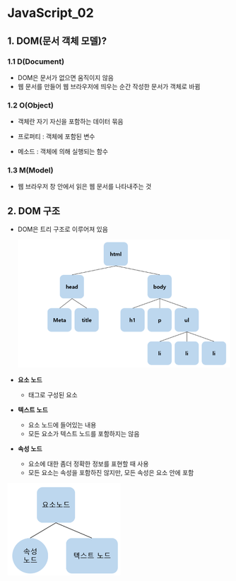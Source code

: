 # JavaScript_02

## 1. DOM(문서 객체 모델)?

### 1.1 D(Document)

- DOM은 문서가 없으면 움직이지 않음
- 웹 문서를 만들어 웹 브라우저에 띄우는 순간 작성한 문서가 객체로 바뀜

### 1.2 O(Object)

- 객체란 자기 자신을 포함하는 데이터 묶음

- 프로퍼티 : 객체에 포함된 변수
- 메소드 : 객체에 의해 실행되는 함수

### 1.3 M(Model)

- 웹 브라우저 창 안에서 읽은 웹 문서를 나타내주는 것

## 2. DOM 구조

- DOM은 트리 구조로 이루어져 있음

  <img src="JavaScript_02.assets/image-20200428154758214.png" alt="image-20200428154758214" style="zoom: 80%;" />

- **요소 노드**
  - 태그로 구성된 요소

- **텍스트 노드**
  - 요소 노드에 들어있는 내용
  - 모든 요소가 텍스트 노드를 포함하지는 않음

- **속성 노드**
  - 요소에 대한 좀더 정확한  정보를 표현할 때 사용
  - 모든 요소는 속성을 포함하진 않지만, 모든 속성은 요소 안에 포함

<img src="JavaScript_02.assets/image-20200428161455195.png" alt="image-20200428161455195" style="zoom:50%;" />

